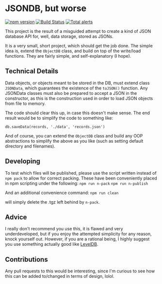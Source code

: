 # JSONDB, but worse
[![npm version](https://badge.fury.io/js/jsondb-but-worse.svg)](https://badge.fury.io/js/jsondb-but-worse)
[![Build Status](https://travis-ci.org/Luiserebii/JSONDB-but-worse.svg?branch=master)](https://travis-ci.org/Luiserebii/JSONDB-but-worse)
[![Total alerts](https://img.shields.io/lgtm/alerts/g/Luiserebii/JSONDB-but-worse.svg?logo=lgtm&logoWidth=18)](https://lgtm.com/projects/g/Luiserebii/JSONDB-but-worse/alerts/)

This project is the result of a misguided attempt to create a kind of JSON database API for, well, data storage, stored as JSONs.
<br/>

It is a very small, short project, which should get the job done. The simple idea is, extend the `ObjectDB` class, and build on top of the write/load functions. They are fairly simple, and self-explanatory (I hope). 

## Technical Details
Data objects, or objects meant to be stored in the DB, must extend class `JSONData`, which guarantees the existence of the `toJSON()` function. Any JSONData classes must also be prepared to accept a JSON in the constructor, as this is the construction used in order to load JSON objects from file to memory.
<br/>

The code should clear this up, in case this doesn't make sense. The end result would be to simplify the code to something like:
```
db.saveData(records, './data', 'records.json')
```
And of course, you can extend the `ObjectDB` class and build any OOP abstractions to simplify the above as you like (such as setting default directory and filenames).

## Developing
To test which files will be published, please use the script written instead of `npm pack` to allow for correct packing. These have been conveniently placed in npm scripting under the following:
`npm run n-pack`
`npm run n-publish`

And an additional convenience command:
`npm run clean`

will simply delete the .tgz left behind by `n-pack`.

## Advice
I really don't recommend you use this, it is flawed and very underdeveloped, but if you enjoy the attempted simplicity for any reason, knock yourself out. However, if you are a rational being, I highly suggest you use something actually good like [LevelDB](https://github.com/Level/level).

## Contributions
Any pull requests to this would be interesting, since I'm curious to see how this can be added to/changed in terms of design, lolol.
